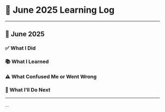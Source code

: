 # 📘 June 2025 Learning Log

---

## 📅 June 2025

### ✅ What I Did

### 📚 What I Learned

### ⚠️ What Confused Me or Went Wrong

### 🔁 What I’ll Do Next

---

...
